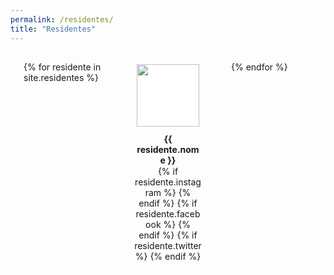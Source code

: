 ```yaml
---
permalink: /residentes/
title: "Residentes"
---
```

<head>
  <style>
  	.residentes-container {
  	  display: grid; /* 1 */
  	  grid-template-columns: repeat(auto-fill, 130px); /* 2 */
  	  grid-gap: 1rem; /* 3 */
  	  justify-content: space-evenly; /* 4 */
  	  border: 0.1em solid white;
  	  padding-top: 2.5em;
  	  margin-top: -1.5em;
  	  padding-bottom: 0.5em;
  	}
  	.residente-block {
  	  display: inline-block;
  	  margin: 0 0.75em;
  	}
	.res-titulo-div{
	  display: flex;
    	  justify-content: center;
	}
  	.residente-titulo {
  	  text-align: center;
  	  margin-top: 0.5em;
  	  margin-bottom: 0.1em;
  	  width: 100px;
  	}
  	.residente-foto {
  	  display: block;
  	  object-fit: cover;
	  height: 100px;
	  width: 100px;
  	  margin: 0 auto;
  	  border: 0.3em solid white;
  	  background-color: white;
  	}
  	.residente-dados {
  	  width:100%;
  	}
  	.redes{
  	  text-align: center;
  	}
  	a, a:visited{
  	  color:white;
  	}
  	a:hover{
  	  color: #47081f;
  	}
  	
  </style>
</head>
<div class="residentes-container">
{% for residente in site.residentes %}
    <div class="residente-block">
      <img class="residente-foto" src="{{ relative_url }}assets/images/{{ residente.foto }}">
      <div class="res-titulo-div"><h4 class="residente-titulo">{{ residente.nome }}</h4></div>
      <div class="redes">
      	{% if residente.instagram %}
      	<a href="https://instagram.com/{{ residente.instagram }}"><i class="fab fa-fw fa-instagram" aria-hidden="true"></i></a>
      	{% endif %}
      	{% if residente.facebook %}
      	<a href="https://facebook.com/{{ residente.facebook }}"><i class="fab fa-fw fa-facebook" aria-hidden="true"></i></a>
      	{% endif %}
      	{% if residente.twitter %}
      	<a href="https://twitter.com/{{ residente.twitter }}"><i class="fab fa-fw fa-twitter" aria-hidden="true"></i></a>
      	{% endif %}
      </div>
    </div>  
{% endfor %}
</div>
